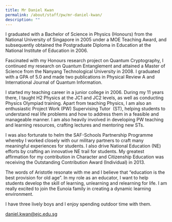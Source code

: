 ```yaml
---
title: Mr Daniel Kwan
permalink: /about/staff/pw/mr-daniel-kwan/
description: ""
---
```


I graduated with a Bachelor of Science in Physics (Honours) from the National University of Singapore in 2005 under a MOE Teaching Award, and subsequently obtained the Postgraduate Diploma in Education at the National Institute of Education in 2006.

Fascinated with my Honours research project on Quantum Cryptography, I continued my research on Quantum Entanglement and attained a Master of Science from the Nanyang Technological University in 2008. I graduated with a GPA of 5.0 and made two publications in Physical Review A and International Journal of Quantum Information.

I started my teaching career in a junior college in 2006. During my 11 years there, I taught H2 Physics at the JC1 and JC2 levels, as well as conducting Physics Olympiad training. Apart from teaching Physics, I am also an enthusiastic Project Work (PW) Supervising Tutor  (ST), helping students to understand real life problems and how to address them in a feasible and manageable manner. I am also heavily involved in developing PW teaching and learning resources, crafting lectures and mentoring new STs.

I was also fortunate to helm the SAF-Schools Partnership Programme whereby I worked closely with our military partners to craft many meaningful experiences for students. I also drive National Education (NE) efforts by crafting an innovative NE trail for students. My greatest affirmation for my contribution in Character and Citizenship Education was receiving the Outstanding Contribution Award (Individual) in 2013.

The words of Aristotle resonate with me and I believe that “education is the best provision for old age”. In my role as an educator, I want to help students develop the skill of learning, unlearning and relearning for life. I am really excited to join the Eunoia family in creating a dynamic learning environment.

I have three lively boys and I enjoy spending outdoor time with them.

[daniel.kwan@ejc.edu.sg](mailto:daniel.kwan@ejc.edu.sg)